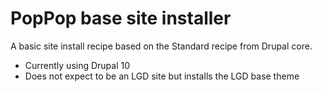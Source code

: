 # PopPop base site installer

A basic site install recipe based on the Standard recipe from Drupal core.

- Currently using Drupal 10
- Does not expect to be an LGD site but installs the LGD base theme
